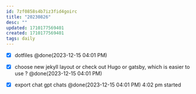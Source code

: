 ```yaml
---
id: 7zf0858s4b7iz3fid4goirc
title: "20230826"
desc: ""
updated: 1710177569401
created: 1710177569401
tags: daily
---
```

- [x] dotfiles  @done(2023-12-15 04:01 PM)
- [x] choose new jekyll layout or check out Hugo or gatsby, which is easier to use ?  @done(2023-12-15 04:01 PM)
- [x] export chat gpt chats  @done(2023-12-15 04:01 PM)
      4:02 pm started 

